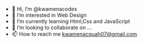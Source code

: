 - 👋 Hi, I’m @kwamenacodes
- 👀 I’m interested in Web Design
- 🌱 I’m currently learning Html,Css and JavaScript
- 💞️ I’m looking to collaborate on ...
- 📫 How to reach me kwamenacquah07@gmail.com

<!---
kwamenacodes/kwamenacodes is a ✨ special ✨ repository because its `README.md` (this file) appears on your GitHub profile.
You can click the Preview link to take a look at your changes.
--->
